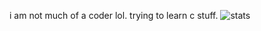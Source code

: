 i am not much of a coder lol. trying to learn c stuff.
![stats](https://github-readme-stats.vercel.app/api?username=coding-cactus&count_private=true&theme=chartreuse-dark&show_icons=true&include_all_commits=true)
